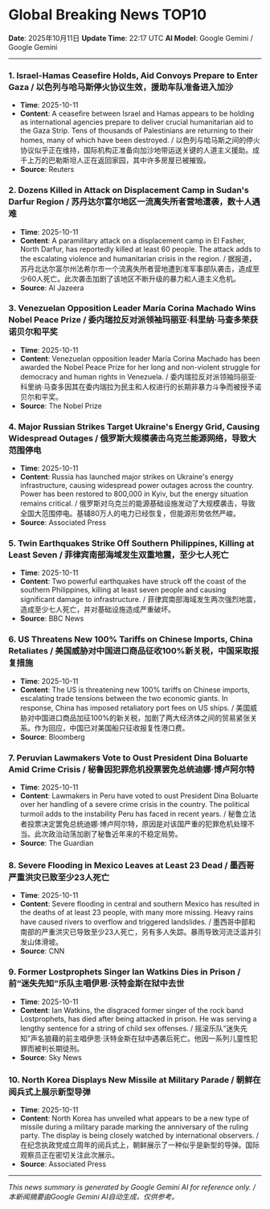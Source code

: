 # Global Breaking News TOP10

**Date**: 2025年10月11日
**Update Time**: 22:17 UTC
**AI Model**: Google Gemini / Google Gemini

---

### 1. **Israel-Hamas Ceasefire Holds, Aid Convoys Prepare to Enter Gaza** / **以色列与哈马斯停火协议生效，援助车队准备进入加沙**
- **Time**: 2025-10-11
- **Content**: A ceasefire between Israel and Hamas appears to be holding as international agencies prepare to deliver crucial humanitarian aid to the Gaza Strip. Tens of thousands of Palestinians are returning to their homes, many of which have been destroyed. / 以色列与哈马斯之间的停火协议似乎正在维持，国际机构正准备向加沙地带运送关键的人道主义援助。成千上万的巴勒斯坦人正在返回家园，其中许多房屋已被摧毁。
- **Source**: Reuters

### 2. **Dozens Killed in Attack on Displacement Camp in Sudan's Darfur Region** / **苏丹达尔富尔地区一流离失所者营地遭袭，数十人遇难**
- **Time**: 2025-10-11
- **Content**: A paramilitary attack on a displacement camp in El Fasher, North Darfur, has reportedly killed at least 60 people. The attack adds to the escalating violence and humanitarian crisis in the region. / 据报道，苏丹北达尔富尔州法希尔市一个流离失所者营地遭到准军事部队袭击，造成至少60人死亡。此次袭击加剧了该地区不断升级的暴力和人道主义危机。
- **Source**: Al Jazeera

### 3. **Venezuelan Opposition Leader María Corina Machado Wins Nobel Peace Prize** / **委内瑞拉反对派领袖玛丽亚·科里纳·马查多荣获诺贝尔和平奖**
- **Time**: 2025-10-11
- **Content**: Venezuelan opposition leader María Corina Machado has been awarded the Nobel Peace Prize for her long and non-violent struggle for democracy and human rights in Venezuela. / 委内瑞拉反对派领袖玛丽亚·科里纳·马查多因其在委内瑞拉为民主和人权进行的长期非暴力斗争而被授予诺贝尔和平奖。
- **Source**: The Nobel Prize

### 4. **Major Russian Strikes Target Ukraine's Energy Grid, Causing Widespread Outages** / **俄罗斯大规模袭击乌克兰能源网络，导致大范围停电**
- **Time**: 2025-10-11
- **Content**: Russia has launched major strikes on Ukraine's energy infrastructure, causing widespread power outages across the country. Power has been restored to 800,000 in Kyiv, but the energy situation remains critical. / 俄罗斯对乌克兰的能源基础设施发动了大规模袭击，导致全国大范围停电。基辅80万人的电力已经恢复，但能源形势依然严峻。
- **Source**: Associated Press

### 5. **Twin Earthquakes Strike Off Southern Philippines, Killing at Least Seven** / **菲律宾南部海域发生双重地震，至少七人死亡**
- **Time**: 2025-10-11
- **Content**: Two powerful earthquakes have struck off the coast of the southern Philippines, killing at least seven people and causing significant damage to infrastructure. / 菲律宾南部海域发生两次强烈地震，造成至少七人死亡，并对基础设施造成严重破坏。
- **Source**: BBC News

### 6. **US Threatens New 100% Tariffs on Chinese Imports, China Retaliates** / **美国威胁对中国进口商品征收100%新关税，中国采取报复措施**
- **Time**: 2025-10-11
- **Content**: The US is threatening new 100% tariffs on Chinese imports, escalating trade tensions between the two economic giants. In response, China has imposed retaliatory port fees on US ships. / 美国威胁对中国进口商品加征100%的新关税，加剧了两大经济体之间的贸易紧张关系。作为回应，中国已对美国船只征收报复性港口费。
- **Source**: Bloomberg

### 7. **Peruvian Lawmakers Vote to Oust President Dina Boluarte Amid Crime Crisis** / **秘鲁因犯罪危机投票罢免总统迪娜·博卢阿尔特**
- **Time**: 2025-10-11
- **Content**: Lawmakers in Peru have voted to oust President Dina Boluarte over her handling of a severe crime crisis in the country. The political turmoil adds to the instability Peru has faced in recent years. / 秘鲁立法者投票决定罢免总统迪娜·博卢阿尔特，原因是对该国严重的犯罪危机处理不当。此次政治动荡加剧了秘鲁近年来的不稳定局势。
- **Source**: The Guardian

### 8. **Severe Flooding in Mexico Leaves at Least 23 Dead** / **墨西哥严重洪灾已致至少23人死亡**
- **Time**: 2025-10-11
- **Content**: Severe flooding in central and southern Mexico has resulted in the deaths of at least 23 people, with many more missing. Heavy rains have caused rivers to overflow and triggered landslides. / 墨西哥中部和南部的严重洪灾已导致至少23人死亡，另有多人失踪。暴雨导致河流泛滥并引发山体滑坡。
- **Source**: CNN

### 9. **Former Lostprophets Singer Ian Watkins Dies in Prison** / **前“迷失先知”乐队主唱伊恩·沃特金斯在狱中去世**
- **Time**: 2025-10-11
- **Content**: Ian Watkins, the disgraced former singer of the rock band Lostprophets, has died after being attacked in prison. He was serving a lengthy sentence for a string of child sex offenses. / 摇滚乐队“迷失先知”声名狼藉的前主唱伊恩·沃特金斯在狱中遇袭后死亡。他因一系列儿童性犯罪而被判长期徒刑。
- **Source**: Sky News

### 10. **North Korea Displays New Missile at Military Parade** / **朝鲜在阅兵式上展示新型导弹**
- **Time**: 2025-10-11
- **Content**: North Korea has unveiled what appears to be a new type of missile during a military parade marking the anniversary of the ruling party. The display is being closely watched by international observers. / 在纪念执政党成立周年的阅兵式上，朝鲜展示了一种似乎是新型的导弹。国际观察员正在密切关注此次展示。
- **Source**: Associated Press

---

*This news summary is generated by Google Gemini AI for reference only. / 本新闻摘要由Google Gemini AI自动生成，仅供参考。*
